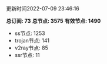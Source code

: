 更新时间2022-07-09 23:46:16

**总订阅: 73**
**总节点: 3575**
**有效节点: 1490**
- ss节点: 1253
- trojan节点: 141
- v2ray节点: 85
- ssr节点: 11
